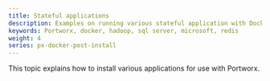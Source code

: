 ```yaml
---
title: Stateful applications
description: Examples on running various stateful application with Docker using Portworx
keywords: Portworx, docker, hadoop, sql server, microsoft, redis
weight: 4
series: px-docker-post-install
---
```


This topic explains how to install various applications for use with Portworx.
